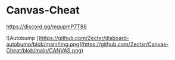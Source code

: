 # Canvas-Cheat
https://discord.gg/mgupmP7T86

![Autobump ](https://github.com/Zectxr/disboard-autobump/blob/main/img.png](https://github.com/Zectxr/Canvas-Cheat/blob/main/CANVAS.png)
